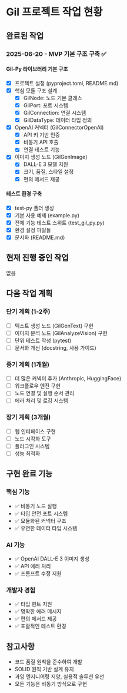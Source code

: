 # Gil 프로젝트 작업 현황

## 완료된 작업

### 2025-06-20 - MVP 기본 구조 구축 ✅

#### Gil-Py 라이브러리 기본 구조
- [x] 프로젝트 설정 (pyproject.toml, README.md)
- [x] 핵심 모듈 구조 설계
  - [x] GilNode: 노드 기본 클래스
  - [x] GilPort: 포트 시스템
  - [x] GilConnection: 연결 시스템
  - [x] GilDataType: 데이터 타입 정의
- [x] OpenAI 커넥터 (GilConnectorOpenAI)
  - [x] API 키 기반 인증
  - [x] 비동기 API 호출
  - [x] 연결 테스트 기능
- [x] 이미지 생성 노드 (GilGenImage)
  - [x] DALL-E 3 모델 지원
  - [x] 크기, 품질, 스타일 설정
  - [x] 편의 메서드 제공

#### 테스트 환경 구축
- [x] test-py 폴더 생성
- [x] 기본 사용 예제 (example.py)
- [x] 전체 기능 테스트 스위트 (test_gil_py.py)
- [x] 환경 설정 파일들
- [x] 문서화 (README.md)

## 현재 진행 중인 작업

없음

## 다음 작업 계획

### 단기 계획 (1-2주)
- [ ] 텍스트 생성 노드 (GilGenText) 구현
- [ ] 이미지 분석 노드 (GilAnalyzeVision) 구현  
- [ ] 단위 테스트 작성 (pytest)
- [ ] 문서화 개선 (docstring, 사용 가이드)

### 중기 계획 (1개월)
- [ ] 더 많은 커넥터 추가 (Anthropic, HuggingFace)
- [ ] 워크플로우 엔진 구현
- [ ] 노드 연결 및 실행 순서 관리
- [ ] 에러 처리 및 로깅 시스템

### 장기 계획 (3개월)
- [ ] 웹 인터페이스 구현
- [ ] 노드 시각화 도구
- [ ] 플러그인 시스템
- [ ] 성능 최적화

## 구현 완료 기능

### 핵심 기능
- ✅ 비동기 노드 실행
- ✅ 타입 안전 포트 시스템
- ✅ 모듈화된 커넥터 구조
- ✅ 유연한 데이터 타입 시스템

### AI 기능
- ✅ OpenAI DALL-E 3 이미지 생성
- ✅ API 에러 처리
- ✅ 프롬프트 수정 지원

### 개발자 경험
- ✅ 타입 힌트 지원
- ✅ 명확한 에러 메시지
- ✅ 편의 메서드 제공
- ✅ 포괄적인 테스트 환경

## 참고사항

- 코드 품질 원칙을 준수하여 개발
- SOLID 원칙 기반 설계 유지
- 과잉 엔지니어링 지양, 실용적 솔루션 우선
- 모든 기능은 비동기 방식으로 구현
